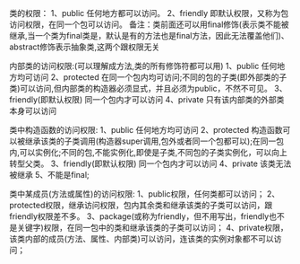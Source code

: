 类的权限：
1、public 任何地方都可以访问。
2、friendly 即默认权限，又称为包访问权限，在同一个包可以访问。
备注：类前面还可以用final修饰(表示类不能被继承,当一个类为final类是，默认是有的方法也是final方法，因此无法覆盖他们)、abstract修饰表示抽象类,这两个跟权限无关

内部类的访问权限:(可以理解成方法,类的所有修饰符都可以用)
1、public 任何地方均可访问
2、protected 在同一个包内均可访问;不同的包的子类(即外部类的子类)可以访问,但内部类的构造器必须显式，并且必须为public，不然不可见。
3、friendly(即默认权限) 同一个包内才可以访问
4、private 只有该内部类的外部类本身可以访问

类中构造函数的访问权限:
1、public 任何地方均可访问
2、protected 构造函数可以被继承该类的子类调用(构造器super调用,包外或者同一个包都可以);在同一包内,可以实例化;不同的包,不能实例化,即使是子类,不同包的子类实例化，可以向上转型父类。
3、friendly(即默认权限) 同一个包内才可以访问
4、private 该类无法被继承
5、不能是final;

类中某成员(方法或属性)的访问权限:
1、public权限，任何类都可以访问；
2、protected权限，继承访问权限，包内其余类和继承该类的子类可以访问，跟friendly权限差不多。
3、package(或称为friendly，但不用写出，friendly也不是关键字)权限，在同一包中的类和继承该类的子类可以访问；
4、private权限，该类内部的成员(方法、属性、内部类)可以访问，连该类的实例对象都不可以访问；
